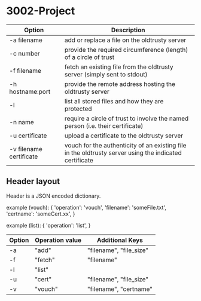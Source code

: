 # 3002-Project

| Option | Description |
| ------ | ----------- |
| -a filename | add or replace a file on the oldtrusty server
| -c number | provide the required circumference (length) of a circle of trust
| -f filename | fetch an existing file from the oldtrusty server (simply sent to stdout)
| -h hostname:port | provide the remote address hosting the oldtrusty server
| -l | list all stored files and how they are protected
| -n name | require a circle of trust to involve the named person (i.e. their certificate)
| -u certificate | upload a certificate to the oldtrusty server
| -v filename certificate | vouch for the authenticity of an existing file in the oldtrusty server using the indicated certificate


## Header layout
Header is a JSON encoded dictionary.

example (vouch):
{
  'operation': 'vouch',
  'filename': 'someFile.txt',
  'certname': 'someCert.xx',
}

example (list):
{
  'operation': 'list',
}

| Option | Operation value | Additional Keys |
| ------ | --------------- | --------------- |
| -a | "add" | "filename", "file_size"
| -f | "fetch" | "filename"
| -l | "list" |
| -u | "cert" | "filename", "file_size"
| -v | "vouch" | "filename", "certname"



